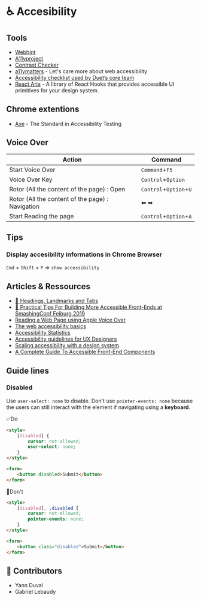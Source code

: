 # ♿️ Accesibility

## Tools

- [Webhint](https://webhint.io/)
- [A11yproject](https://a11yproject.com/)
- [Contrast Checker](https://webaim.org/resources/contrastchecker/)
- [a11ymatters](https://www.a11ymatters.com) - Let's care more about web accessibility
- [Accessibility checklist used by Duet’s core team](https://www.duetds.com/accessibility/)
- [React Aria](https://react-spectrum.adobe.com/react-aria) - A library of React Hooks that provides accessible UI primitives for your design system.

## Chrome extentions

- [Axe](https://www.deque.com/axe/) - The Standard in Accessibility Testing

## Voice Over

| Action | Command |
| --- | --- |
| Start Voice Over | `Command`+`F5` |
| Voice Over Key  | `Control`+`Option` |
| Rotor (All the content of the page) : Open| `Control`+`Option`+`U` |
| Rotor (All the content of the page) : Navigation| ⬅ ➡ |
| Start Reading the page | `Control`+`Option`+`A` |


## Tips

### Display accesibility informations in **Chrome Browser**

`Cmd` + `Shift` + `P` => `show accessibility`

## Articles & Ressources

- [🎥 Headings, Landmarks and Tabs](https://youtu.be/HE2R86EZPMA)
- [🎥 Practical Tips For Building More Accessible Front-Ends at SmashingConf Feiburg 2019](https://vimeo.com/362155651)
- [Reading a Web Page using Apple Voice Over](https://medium.com/accessibility-a11y/reading-a-web-page-using-apple-voice-over-cd1a637e6285)
- [The web accessibility basics](https://medium.com/@MarcoZehe/the-web-accessibility-basics-bec77236949e)
- [Accessibility Statistics](https://www.interactiveaccessibility.com/accessibility-statistics)
- [Accessibility guidelines for UX Designers](https://uxdesign.cc/accessibility-guidelines-for-a-ux-designer-c3ba775539be)
- [Scaling accessibility with a design system](https://gerireid.com/accessibility.html)
- [A Complete Guide To Accessible Front-End Components](https://www.smashingmagazine.com/2021/03/complete-guide-accessible-front-end-components/)

## Guide lines

### Disabled

Use `user-select: none` to disable. Don't use `pointer-events: none` because the users can still interact with the element if navigating using a **keyboard**.

✅Do 

```html
<style>
    [disabled] { 
        cursor: not-allowed;
        user-select: none;
    }
</style>

<form>
    <button disabled>Submit</button>
</form>
```

🛑Don't

```html
<style>
    [disabled], .disabled { 
        cursor: not-allowed;
        pointer-events: none;
    }
</style>

<form>
    <button class="disabled">Submit</button>
</form>
```

## 🙌 Contributors 

- Yann Duval
- Gabriel Lebaudy
